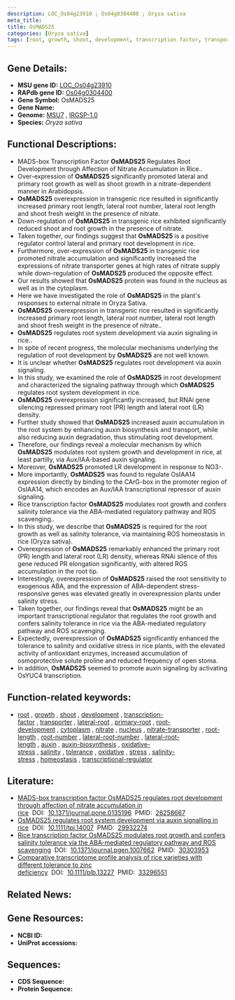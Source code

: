 ```yaml
---
description: LOC_Os04g23910 ; Os04g0304400 ; Oryza sativa
meta_title:
title: OsMADS25
categories: [Oryza sativa]
tags: [root, growth, shoot, development, transcription factor, transporter, lateral root, primary root, root development, cytoplasm, nitrate, nucleus, nitrate transporter, root length, root number, lateral root number, lateral root length, auxin, auxin biosynthesis, oxidative stress, salinity, tolerance, oxidative, stress, salinity stress, homeostasis, transcriptional regulator]
---
```


## Gene Details:
- **MSU gene ID:** [LOC_Os04g23910](http://rice.uga.edu/cgi-bin/ORF_infopage.cgi?orf=LOC_Os04g23910)  
- **RAPdb gene ID:** [Os04g0304400](https://rapdb.dna.affrc.go.jp/locus/?name=Os04g0304400)  
- **Gene Symbol:** OsMADS25
- **Gene Name:**
- **Genome:**  [MSU7](http://rice.uga.edu/)&nbsp;,&nbsp;[IRGSP-1.0](https://rapdb.dna.affrc.go.jp/download/irgsp1.html)
- **Species:** *Oryza sativa*

## Functional Descriptions:
   - MADS-box Transcription Factor **OsMADS25** Regulates Root Development through Affection of Nitrate Accumulation in Rice..
   - Over-expression of **OsMADS25** significantly promoted lateral and primary root growth as well as shoot growth in a nitrate-dependent manner in Arabidopsis.
   - **OsMADS25** overexpression in transgenic rice resulted in significantly increased primary root length, lateral root number, lateral root length and shoot fresh weight in the presence of nitrate.
   - Down-regulation of **OsMADS25** in transgenic rice exhibited significantly reduced shoot and root growth in the presence of nitrate.
   - Taken together, our findings suggest that **OsMADS25** is a positive regulator control lateral and primary root development in rice.
   - Furthermore, over-expression of **OsMADS25** in transgenic rice promoted nitrate accumulation and significantly increased the expressions of nitrate transporter genes at high rates of nitrate supply while down-regulation of **OsMADS25** produced the opposite effect.
   - Our results showed that **OsMADS25** protein was found in the nucleus as well as in the cytoplasm.
   - Here we have investigated the role of **OsMADS25** in the plant's responses to external nitrate in Oryza Sativa.
   - **OsMADS25** overexpression in transgenic rice resulted in significantly increased primary root length, lateral root number, lateral root length and shoot fresh weight in the presence of nitrate..
   - **OsMADS25** regulates root system development via auxin signaling in rice..
   - In spite of recent progress, the molecular mechanisms underlying the regulation of root development by **OsMADS25** are not well known.
   - It is unclear whether **OsMADS25** regulates root development via auxin signaling.
   - In this study, we examined the role of **OsMADS25** in root development and characterized the signaling pathway through which **OsMADS25** regulates root system development in rice.
   - **OsMADS25** overexpression significantly increased, but RNAi gene silencing repressed primary root (PR) length and lateral root (LR) density.
   - Further study showed that **OsMADS25** increased auxin accumulation in the root system by enhancing auxin biosynthesis and transport, while also reducing auxin degradation, thus stimulating root development.
   - Therefore, our findings reveal a molecular mechanism by which **OsMADS25** modulates root system growth and development in rice, at least partilly, via Aux/IAA-based auxin signaling.
   - Moreover, **OsMADS25** promoted LR development in response to NO3-.
   - More importantly, **OsMADS25** was found to regulate OsIAA14 expression directly by binding to the CArG-box in the promoter region of OsIAA14, which encodes an Aux/IAA transcriptional repressor of auxin signaling.
   - Rice transcription factor **OsMADS25** modulates root growth and confers salinity tolerance via the ABA-mediated regulatory pathway and ROS scavenging..
   - In this study, we describe that **OsMADS25** is required for the root growth as well as salinity tolerance, via maintaining ROS homeostasis in rice (Oryza sativa).
   - Overexpression of **OsMADS25** remarkably enhanced the primary root (PR) length and lateral root (LR) density, whereas RNAi silence of this gene reduced PR elongation significantly, with altered ROS accumulation in the root tip.
   - Interestingly, overexpression of **OsMADS25** raised the root sensitivity to exogenous ABA, and the expression of ABA-dependent stress-responsive genes was elevated greatly in overexpression plants under salinity stress.
   - Taken together, our findings reveal that **OsMADS25** might be an important transcriptional regulator that regulates the root growth and confers salinity tolerance in rice via the ABA-mediated regulatory pathway and ROS scavenging.
   - Expectedly, overexpression of **OsMADS25** significantly enhanced the tolerance to salinity and oxidative stress in rice plants, with the elevated activity of antioxidant enzymes, increased accumulation of osmoprotective solute proline and reduced frequency of open stoma.
   - In addition, **OsMADS25** seemed to promote auxin signaling by activating OsYUC4 transcription.

## Function-related keywords:
   - [root](/tags/root/)&nbsp;,&nbsp;[growth](/tags/growth/)&nbsp;,&nbsp;[shoot](/tags/shoot/)&nbsp;,&nbsp;[development](/tags/development/)&nbsp;,&nbsp;[transcription-factor](/tags/transcription-factor/)&nbsp;,&nbsp;[transporter](/tags/transporter/)&nbsp;,&nbsp;[lateral-root](/tags/lateral-root/)&nbsp;,&nbsp;[primary-root](/tags/primary-root/)&nbsp;,&nbsp;[root-development](/tags/root-development/)&nbsp;,&nbsp;[cytoplasm](/tags/cytoplasm/)&nbsp;,&nbsp;[nitrate](/tags/nitrate/)&nbsp;,&nbsp;[nucleus](/tags/nucleus/)&nbsp;,&nbsp;[nitrate-transporter](/tags/nitrate-transporter/)&nbsp;,&nbsp;[root-length](/tags/root-length/)&nbsp;,&nbsp;[root-number](/tags/root-number/)&nbsp;,&nbsp;[lateral-root-number](/tags/lateral-root-number/)&nbsp;,&nbsp;[lateral-root-length](/tags/lateral-root-length/)&nbsp;,&nbsp;[auxin](/tags/auxin/)&nbsp;,&nbsp;[auxin-biosynthesis](/tags/auxin-biosynthesis/)&nbsp;,&nbsp;[oxidative-stress](/tags/oxidative-stress/)&nbsp;,&nbsp;[salinity](/tags/salinity/)&nbsp;,&nbsp;[tolerance](/tags/tolerance/)&nbsp;,&nbsp;[oxidative](/tags/oxidative/)&nbsp;,&nbsp;[stress](/tags/stress/)&nbsp;,&nbsp;[salinity-stress](/tags/salinity-stress/)&nbsp;,&nbsp;[homeostasis](/tags/homeostasis/)&nbsp;,&nbsp;[transcriptional-regulator](/tags/transcriptional-regulator/)

## Literature:
   - [MADS-box transcription factor OsMADS25 regulates root development through affection of nitrate accumulation in rice](https://www.doi.org/10.1371/journal.pone.0135196)&nbsp;&nbsp;DOI:&nbsp;&nbsp;[10.1371/journal.pone.0135196](https://www.doi.org/10.1371/journal.pone.0135196)&nbsp;&nbsp;PMID:&nbsp;&nbsp;[26258667](https://pubmed.ncbi.nlm.nih.gov/26258667/)
   - [OsMADS25 regulates root system development via auxin signalling in rice](https://www.doi.org/10.1111/tpj.14007)&nbsp;&nbsp;DOI:&nbsp;&nbsp;[10.1111/tpj.14007](https://www.doi.org/10.1111/tpj.14007)&nbsp;&nbsp;PMID:&nbsp;&nbsp;[29932274](https://pubmed.ncbi.nlm.nih.gov/29932274/)
   - [Rice transcription factor OsMADS25 modulates root growth and confers salinity tolerance via the ABA-mediated regulatory pathway and ROS scavenging](https://www.doi.org/10.1371/journal.pgen.1007662)&nbsp;&nbsp;DOI:&nbsp;&nbsp;[10.1371/journal.pgen.1007662](https://www.doi.org/10.1371/journal.pgen.1007662)&nbsp;&nbsp;PMID:&nbsp;&nbsp;[30303953](https://pubmed.ncbi.nlm.nih.gov/30303953/)
   - [Comparative transcriptome profile analysis of rice varieties with different tolerance to zinc deficiency](https://www.doi.org/10.1111/plb.13227)&nbsp;&nbsp;DOI:&nbsp;&nbsp;[10.1111/plb.13227](https://www.doi.org/10.1111/plb.13227)&nbsp;&nbsp;PMID:&nbsp;&nbsp;[33296551](https://pubmed.ncbi.nlm.nih.gov/33296551/)

## Related News:

## Gene Resources:
- **NCBI ID:**  []()
- **UniProt accessions:** [](https://www.uniprot.org/uniprotkb//entry)

## Sequences:
- **CDS Sequence:**
- **Protein Sequence:**
